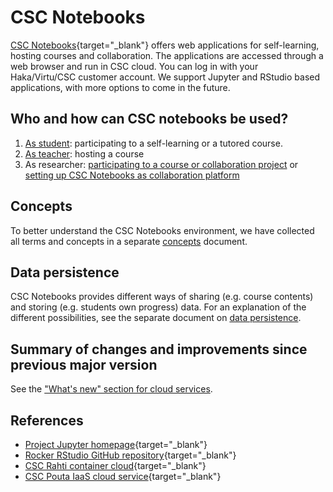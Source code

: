 # CSC Notebooks

[CSC Notebooks](https://notebooks.csc.fi){target="_blank"} offers web applications for self-learning, hosting courses 
and collaboration. The applications are accessed through a web browser and run in CSC cloud. You can log
in with your Haka/Virtu/CSC customer account. We support Jupyter and RStudio based applications, with more options to 
come in the future.

## Who and how can CSC notebooks be used?

1. [As student](guide_for_students.md): participating to a self-learning or a tutored course.
2. [As teacher](guide_for_teachers.md): hosting a course
3. As researcher: [participating to a course or collaboration project](guide_for_students.md) or [setting up CSC Notebooks as collaboration platform](guide_for_teachers.md)

## Concepts

To better understand the CSC Notebooks environment, we have collected all terms and concepts in 
a separate [concepts](concepts.md) document.

## Data persistence

CSC Notebooks provides different ways of sharing (e.g. course contents) and storing (e.g. students own progress) data. For an explanation of the different possibilities, see the separate document on [data persistence](data_persistence.md).

## Summary of changes and improvements since previous major version

See the ["What's new" section for cloud services](../../support/whats-new.md#cloud-services).

## References

* [Project Jupyter homepage](https://jupyter.org/){target="_blank"}
* [Rocker RStudio GitHub repository](https://github.com/rocker-org/rocker){target="_blank"}
* [CSC Rahti container cloud](../rahti/){target="_blank"}
* [CSC Pouta IaaS cloud service](../pouta/){target="_blank"}
